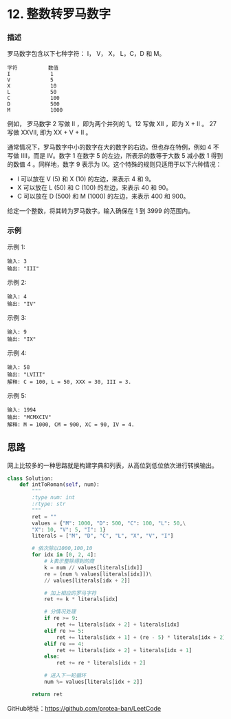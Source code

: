 # 12. 整数转罗马数字

### 描述

罗马数字包含以下七种字符： I， V， X， L，C，D 和 M。

    字符          数值
    I             1
    V             5
    X             10
    L             50
    C             100
    D             500
    M             1000

例如， 罗马数字 2 写做 II ，即为两个并列的 1。12 写做 XII ，即为 X + II 。 27 写做  XXVII, 即为 XX + V + II 。

通常情况下，罗马数字中小的数字在大的数字的右边。但也存在特例，例如 4 不写做 IIII，而是 IV。数字 1 在数字 5 的左边，所表示的数等于大数 5 减小数 1 得到的数值 4 。同样地，数字 9 表示为 IX。这个特殊的规则只适用于以下六种情况：

- I 可以放在 V (5) 和 X (10) 的左边，来表示 4 和 9。
- X 可以放在 L (50) 和 C (100) 的左边，来表示 40 和 90。 
- C 可以放在 D (500) 和 M (1000) 的左边，来表示 400 和 900。

给定一个整数，将其转为罗马数字。输入确保在 1 到 3999 的范围内。

### 示例

示例 1:

    输入: 3
    输出: "III"

示例 2:

    输入: 4
    输出: "IV"

示例 3:
    
    输入: 9
    输出: "IX"

示例 4:

    输入: 58
    输出: "LVIII"
    解释: C = 100, L = 50, XXX = 30, III = 3.

示例 5:

    输入: 1994
    输出: "MCMXCIV"
    解释: M = 1000, CM = 900, XC = 90, IV = 4.


## 思路

网上比较多的一种思路就是构建字典和列表，从高位到低位依次进行转换输出。

```python
class Solution:
    def intToRoman(self, num):
        """
        :type num: int
        :rtype: str
        """
        ret = ""
        values = {"M": 1000, "D": 500, "C": 100, "L": 50,\
        "X": 10, "V": 5, "I": 1}
        literals = ["M", "D", "C", "L", "X", "V", "I"]

        # 依次除以1000,100,10
        for idx in [0, 2, 4]:
            # k表示整除得到的商
            k = num // values[literals[idx]]
            re = (num % values[literals[idx]])\
            // values[literals[idx + 2]]

            # 加上相应的罗马字符
            ret += k * literals[idx]

            # 分情况处理
            if re >= 9:
                ret += literals[idx + 2] + literals[idx]
            elif re >= 5:
                ret += literals[idx + 1] + (re - 5) * literals[idx + 2]
            elif re == 4:
                ret += literals[idx + 2] + literals[idx + 1]
            else:
                ret += re * literals[idx + 2]

            # 进入下一轮循环
            num %= values[literals[idx + 2]]

        return ret

```

GitHub地址：https://github.com/protea-ban/LeetCode